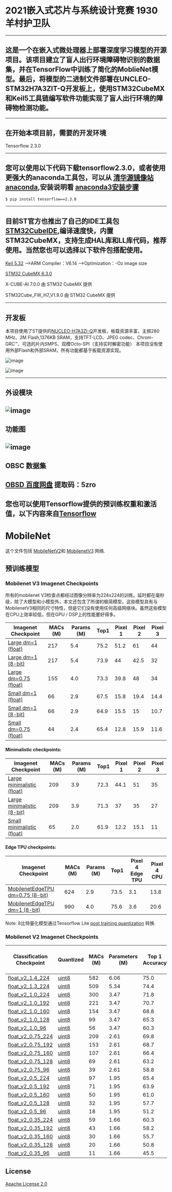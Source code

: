 # 2021嵌入式芯片与系统设计竞赛 1930 羊村护卫队

---
这是一个在嵌入式微处理器上部署深度学习模型的开源项目。该项目建立了盲人出行环境障碍物识别的数据集，并在TensorFlow中训练了简化的MoblieNet模型。最后，将模型的二进制文件部署在UNCLEO- STM32H7A3ZIT-Q开发板上，使用STM32CubeMX和Keil5工具链编写软件功能实现了盲人出行环境的障碍物检测功能。
---


---
在开始本项目前，需要的开发环境
---

Tensorflow 2.3.0 

---
您可以使用以下代码下载tensorflow2.3.0，或者使用更强大的anaconda工具包，可以从 [清华源镜像站anaconda](https://mirrors.tuna.tsinghua.edu.cn/anaconda/pkgs/main/),安装说明看 [anaconda3安装步骤](https://zhuanlan.zhihu.com/p/75717350)
---
```
$ pip install tensorflow==2.3.0
```
---
目前ST官方也推出了自己的IDE工具包 [STM32CubeIDE](https://www.st.com/zh/development-tools/stm32cubeide.html),编译速度快，内置STM32CubeMX，支持生成HAL库和LL库代码，推荐使用。当然您也可以选择以下软件包搭配使用。
---
[Keil 5.32](https://www2.keil.com/mdk5)  -->ARM Compiler：V6.14 -->Optimization：-Oz image size

[STM32 CubeMX 6.3.0](https://www.st.com/zh/development-tools/stm32cubemx.html)

X-CUBE-AI 7.0.0  由 STM32 CubeMX 提供

STM32Cube_FW_H7_V1.9.0 由 STM32 CubeMX 提供

---
开发板
---
本项目使用了ST提供的[NUCLEO-H7A3ZI-Q](https://www.st.com/zh/evaluation-tools/nucleo-h7a3zi-q.html)开发板，板载资源丰富，主频280 MHz、2M Flash,1376KB SRAM，支持TFT-LCD、JPEG codec、Chrom-GRC™、可选的片内SMPS、双模Octo-SPI（支持实时解密功能）
本项目没有使用外部Flash和外部SRAM，所有功能都基于板载资源实现。

![image](https://github.com/uncle-TT/Obstacle-on-Blind-Sidewalks-Dataset-and-Model-by-Tensorflow-2.3/blob/main/model/nucleo_144_large.jpg)

![image](https://github.com/uncle-TT/Obstacle-on-Blind-Sidewalks-Dataset-and-Model-by-Tensorflow-2.3/blob/main/model/en.ln1847_stm32_nucleo.jpg)

---
外设模块
---
![image](https://github.com/uncle-TT/Obstacle-on-Blind-Sidewalks-Dataset-and-Model-by-Tensorflow-2.3/blob/main/model/2.png)
---
功能图
---
![image](https://github.com/uncle-TT/Obstacle-on-Blind-Sidewalks-Dataset-and-Model-by-Tensorflow-2.3/blob/main/model/1.png)
---
OBSC 数据集
---
 [OBSD 百度网盘](https://pan.baidu.com/s/1wkU6P3CFKcUWcLv6ivyM-Q) 提取码：5zro
---
您也可以使用Tensorflow提供的预训练权重和激活值，以下内容来自[Tensorflow](https://github.com/tensorflow/models/tree/master/research/slim/nets)
---

# MobileNet
这个文件包括
[MobileNetV2](https://arxiv.org/abs/1801.04381)和
[MobilenetV3](https://arxiv.org/abs/1905.02244) 网络. 

## 预训练模型

### Mobilenet V3 Imagenet Checkpoints

所有的mobilenet V3检查点都经过图像分辨率为224x224的训练。延时都在毫秒级，除了大模型和小模型外，本文还包含了所谓的极简模型，这些模型具有与MobilenetV3相同的尺寸特性，但是它们没有使用任何高级网络块。虽然这些模型在CPU上效率较低，但在GPU / DSP上的性能要好得多。

| Imagenet Checkpoint | MACs (M) | Params (M) | Top1 | Pixel 1 | Pixel 2 | Pixel 3 |
| ------------------ | -------- | ---------- | ---- | ------- | ------- | ------- |
| [Large dm=1 (float)]    | 217      | 5.4        | 75.2 | 51.2    | 61      | 44      |
| [Large dm=1 (8-bit)]    | 217      | 5.4        | 73.9 | 44      | 42.5    | 32      |
| [Large dm=0.75 (float)] | 155      | 4.0        | 73.3 | 39.8    | 48      | 34      |
| [Small dm=1 (float)]    | 66       | 2.9        | 67.5 | 15.8    | 19.4    | 14.4    |
| [Small dm=1 (8-bit)]    | 66       | 2.9        | 64.9 | 15.5    | 15      | 10.7    |
| [Small dm=0.75 (float)] | 44       | 2.4        | 65.4 | 12.8    | 15.9    | 11.6    |

#### Minimalistic checkpoints:

| Imagenet Checkpoint | MACs (M) | Params (M) | Top1 | Pixel 1 | Pixel 2 | Pixel 3 |
| -------------- | -------- | ---------- | ---- | ------- | ------- | ------- |
| [Large minimalistic (float)]        | 209      | 3.9        | 72.3 | 44.1    | 51      | 35      |
| [Large minimalistic (8-bit)][lm8]   | 209      | 3.9        | 71.3 | 37      | 35      | 27      |
| [Small minimalistic (float)]        | 65       | 2.0        | 61.9 | 12.2    | 15.1    | 11      |

#### Edge TPU checkpoints:

| Imagenet Checkpoint | MACs (M) | Params (M) | Top1 | Pixel 4 Edge TPU | Pixel 4 CPU |
| ----------------- | -------- | ---------- | ---- | ------- | ----------- |
| [MobilenetEdgeTPU dm=0.75 (8-bit)]| 624      | 2.9        | 73.5 | 3.1     | 13.8        |
| [MobilenetEdgeTPU dm=1 (8-bit)] | 990      | 4.0        | 75.6 | 3.6     | 20.6        |


Note: 8比特量化模型通过Tensorflow Lite 
[post training quantization](https://www.tensorflow.org/lite/performance/post_training_quantization)
转换.

[Small minimalistic (float)]: https://storage.googleapis.com/mobilenet_v3/checkpoints/v3-small-minimalistic_224_1.0_float.tgz
[Large minimalistic (float)]: https://storage.googleapis.com/mobilenet_v3/checkpoints/v3-large-minimalistic_224_1.0_float.tgz
[lm8]: https://storage.googleapis.com/mobilenet_v3/checkpoints/v3-large-minimalistic_224_1.0_uint8.tgz
[Large dm=1 (float)]: https://storage.googleapis.com/mobilenet_v3/checkpoints/v3-large_224_1.0_float.tgz
[Small dm=1 (float)]: https://storage.googleapis.com/mobilenet_v3/checkpoints/v3-small_224_1.0_float.tgz
[Large dm=1 (8-bit)]: https://storage.googleapis.com/mobilenet_v3/checkpoints/v3-large_224_1.0_uint8.tgz
[Small dm=1 (8-bit)]: https://storage.googleapis.com/mobilenet_v3/checkpoints/v3-small_224_1.0_uint8.tgz
[Large dm=0.75 (float)]: https://storage.googleapis.com/mobilenet_v3/checkpoints/v3-large_224_0.75_float.tgz
[Small dm=0.75 (float)]: https://storage.googleapis.com/mobilenet_v3/checkpoints/v3-small_224_0.75_float.tgz
[MobilenetEdgeTPU dm=0.75 (8-bit)]: https://storage.cloud.google.com/mobilenet_edgetpu/checkpoints/mobilenet_edgetpu_224_0.75.tgz
[MobilenetEdgeTPU dm=1 (8-bit)]: https://storage.cloud.google.com/mobilenet_edgetpu/checkpoints/mobilenet_edgetpu_224_1.0.tgz

### Mobilenet V2 Imagenet Checkpoints

Classification Checkpoint                   | Quantized                                                               | MACs (M) | Parameters (M) | Top 1 Accuracy | Top 5 Accuracy | Mobile CPU (ms) Pixel 1
------------------------------------------------------------------------------------------------------|-------------- | -------- | -------------- | -------------- | -------------- | -----------------------
[float_v2_1.4_224](https://storage.googleapis.com/mobilenet_v2/checkpoints/mobilenet_v2_1.4_224.tgz)  | [uint8][quantized_v2_1.4_224]  | 582      | 6.06           | 75.0           | 92.5           | 138.0
[float_v2_1.3_224](https://storage.googleapis.com/mobilenet_v2/checkpoints/mobilenet_v2_1.3_224.tgz) |[uint8][quantized_v2_1.3_224]   | 509      | 5.34           | 74.4           | 92.1           | 123.0
[float_v2_1.0_224](https://storage.googleapis.com/mobilenet_v2/checkpoints/mobilenet_v2_1.0_224.tgz)  |[uint8][quantized_v2_1.0_224]  | 300      | 3.47           | 71.8           | 91.0           | 73.8
[float_v2_1.0_192](https://storage.googleapis.com/mobilenet_v2/checkpoints/mobilenet_v2_1.0_192.tgz)  |[uint8][quantized_v2_1.0_192]  | 221      | 3.47           | 70.7           | 90.1           | 55.1
[float_v2_1.0_160](https://storage.googleapis.com/mobilenet_v2/checkpoints/mobilenet_v2_1.0_160.tgz) | [uint8][quantized_v2_1.0_160]  | 154      | 3.47           | 68.8           | 89.0           | 40.2
[float_v2_1.0_128](https://storage.googleapis.com/mobilenet_v2/checkpoints/mobilenet_v2_1.0_128.tgz) |  [uint8][quantized_v2_1.0_128]  | 99       | 3.47           | 65.3           | 86.9           | 27.6
[float_v2_1.0_96](https://storage.googleapis.com/mobilenet_v2/checkpoints/mobilenet_v2_1.0_96.tgz)    | [uint8][quantized_v2_1.0_96]   | 56       | 3.47           | 60.3           | 83.2           | 17.6
[float_v2_0.75_224](https://storage.googleapis.com/mobilenet_v2/checkpoints/mobilenet_v2_0.75_224.tgz)|[uint8][quantized_v2_0.75_224] | 209      | 2.61           | 69.8           | 89.6           | 55.8
[float_v2_0.75_192](https://storage.googleapis.com/mobilenet_v2/checkpoints/mobilenet_v2_0.75_192.tgz)|[uint8][quantized_v2_0.75_192] | 153      | 2.61           | 68.7           | 88.9           | 41.6
[float_v2_0.75_160](https://storage.googleapis.com/mobilenet_v2/checkpoints/mobilenet_v2_0.75_160.tgz)| [uint8][quantized_v2_0.75_160] | 107      | 2.61           | 66.4           | 87.3           | 30.4
[float_v2_0.75_128](https://storage.googleapis.com/mobilenet_v2/checkpoints/mobilenet_v2_0.75_128.tgz)| [uint8][quantized_v2_0.75_128] | 69       | 2.61           | 63.2           | 85.3           | 21.9
[float_v2_0.75_96](https://storage.googleapis.com/mobilenet_v2/checkpoints/mobilenet_v2_0.75_96.tgz)  |[uint8][quantized_v2_0.75_96]  | 39       | 2.61           | 58.8           | 81.6           | 14.2
[float_v2_0.5_224](https://storage.googleapis.com/mobilenet_v2/checkpoints/mobilenet_v2_0.5_224.tgz)  |[uint8][quantized_v2_0.5_224] | 97       | 1.95           | 65.4           | 86.4           | 28.7
[float_v2_0.5_192](https://storage.googleapis.com/mobilenet_v2/checkpoints/mobilenet_v2_0.5_192.tgz)  |[uint8][quantized_v2_0.5_192]  | 71       | 1.95           | 63.9           | 85.4           | 21.1
[float_v2_0.5_160](https://storage.googleapis.com/mobilenet_v2/checkpoints/mobilenet_v2_0.5_160.tgz)  |[uint8][quantized_v2_0.5_160]  | 50       | 1.95           | 61.0           | 83.2           | 14.9
[float_v2_0.5_128](https://storage.googleapis.com/mobilenet_v2/checkpoints/mobilenet_v2_0.5_128.tgz)  |[uint8][quantized_v2_0.5_128]  | 32       | 1.95           | 57.7           | 80.8           | 9.9
[float_v2_0.5_96](https://storage.googleapis.com/mobilenet_v2/checkpoints/mobilenet_v2_0.5_96.tgz)    |[uint8][quantized_v2_0.5_96]   | 18       | 1.95           | 51.2           | 75.8           | 6.4
[float_v2_0.35_224](https://storage.googleapis.com/mobilenet_v2/checkpoints/mobilenet_v2_0.35_224.tgz)|[uint8][quantized_v2_0.35_224] | 59       | 1.66           | 60.3           | 82.9           | 19.7
[float_v2_0.35_192](https://storage.googleapis.com/mobilenet_v2/checkpoints/mobilenet_v2_0.35_192.tgz)| [uint8][quantized_v2_0.35_192] | 43       | 1.66           | 58.2           | 81.2           | 14.6
[float_v2_0.35_160](https://storage.googleapis.com/mobilenet_v2/checkpoints/mobilenet_v2_0.35_160.tgz)|[uint8][quantized_v2_0.35_160] | 30       | 1.66           | 55.7           | 79.1           | 10.5
[float_v2_0.35_128](https://storage.googleapis.com/mobilenet_v2/checkpoints/mobilenet_v2_0.35_128.tgz)|[uint8][quantized_v2_0.35_128] | 20       | 1.66           | 50.8           | 75.0           | 6.9
[float_v2_0.35_96](https://storage.googleapis.com/mobilenet_v2/checkpoints/mobilenet_v2_0.35_96.tgz)  |[uint8][quantized_v2_0.35_96]  | 11       | 1.66           | 45.5           | 70.4           | 4.5

[quantized_v2_1.4_224]: https://storage.googleapis.com/mobilenet_v2/checkpoints/quantized_v2_224_140.tgz
[quantized_v2_1.3_224]: https://storage.googleapis.com/mobilenet_v2/checkpoints/quantized_v2_224_130.tgz
[quantized_v2_1.0_224]: https://storage.googleapis.com/mobilenet_v2/checkpoints/quantized_v2_224_100.tgz
[quantized_v2_1.0_192]: https://storage.googleapis.com/mobilenet_v2/checkpoints/quantized_v2_192_100.tgz
[quantized_v2_1.0_160]: https://storage.googleapis.com/mobilenet_v2/checkpoints/quantized_v2_160_100.tgz
[quantized_v2_1.0_128]: https://storage.googleapis.com/mobilenet_v2/checkpoints/quantized_v2_128_100.tgz
[quantized_v2_1.0_96]: https://storage.googleapis.com/mobilenet_v2/checkpoints/quantized_v2_96_100.tgz
[quantized_v2_0.75_224]: https://storage.googleapis.com/mobilenet_v2/checkpoints/quantized_v2_224_75.tgz
[quantized_v2_0.75_192]: https://storage.googleapis.com/mobilenet_v2/checkpoints/quantized_v2_192_75.tgz
[quantized_v2_0.75_160]: https://storage.googleapis.com/mobilenet_v2/checkpoints/quantized_v2_160_75.tgz
[quantized_v2_0.75_128]: https://storage.googleapis.com/mobilenet_v2/checkpoints/quantized_v2_128_75.tgz
[quantized_v2_0.75_96]: https://storage.googleapis.com/mobilenet_v2/checkpoints/quantized_v2_96_75.tgz
[quantized_v2_0.5_224]: https://storage.googleapis.com/mobilenet_v2/checkpoints/quantized_v2_224_50.tgz
[quantized_v2_0.5_192]: https://storage.googleapis.com/mobilenet_v2/checkpoints/quantized_v2_192_50.tgz
[quantized_v2_0.5_160]: https://storage.googleapis.com/mobilenet_v2/checkpoints/quantized_v2_160_50.tgz
[quantized_v2_0.5_128]: https://storage.googleapis.com/mobilenet_v2/checkpoints/quantized_v2_128_50.tgz
[quantized_v2_0.5_96]: https://storage.googleapis.com/mobilenet_v2/checkpoints/quantized_v2_96_50.tgz
[quantized_v2_0.35_224]: https://storage.googleapis.com/mobilenet_v2/checkpoints/quantized_v2_224_35.tgz
[quantized_v2_0.35_192]: https://storage.googleapis.com/mobilenet_v2/checkpoints/quantized_v2_192_35.tgz
[quantized_v2_0.35_160]: https://storage.googleapis.com/mobilenet_v2/checkpoints/quantized_v2_160_35.tgz
[quantized_v2_0.35_128]: https://storage.googleapis.com/mobilenet_v2/checkpoints/quantized_v2_128_35.tgz
[quantized_v2_0.35_96]: https://storage.googleapis.com/mobilenet_v2/checkpoints/quantized_v2_96_35.tgz



## License
[Apache License 2.0](LICENSE)
